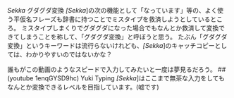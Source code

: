 *Sekka* グダグダ変換
*[Sekka*]の次の機能として「なっています」等の、よく使う平仮名フレーズも辞書に持つことでミスタイプを救済しようとしているところ。
ミスタイプしまくりでグダグダになった場合でもなんとか救済して変換できてしまうことを称して、「グダグダ変換」と呼ぼうと思う。
たぶん「グダグダ変換」というキーワードは流行らないけれども、*[Sekka*]のキャッチコピーとしては、わかりやすいのではないかな？

誰もがこの動画のようなスピードで入力してみたいと一度は夢見るだろう。
 ##(youtube 1enqGYSD9hc)  ‪Yuki Typing
*[Sekka*]はここまで無茶な入力をしてもなんとか変換できるレベルを目指しています。(嘘です)
